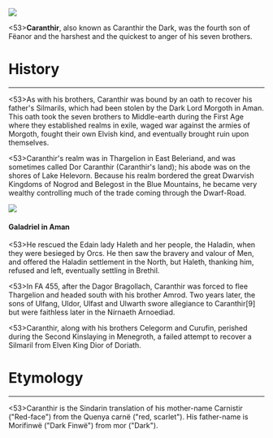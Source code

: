 ![](characters/galadriel/7.jpg)

<53>**Caranthir**, also known as Caranthir the Dark, was the fourth son of Fëanor and the harshest and the quickest to anger of his seven brothers.

# History
---

<53>As with his brothers, Caranthir was bound by an oath to recover his father's Silmarils, which had been stolen by the Dark Lord Morgoth in Aman. This oath took the seven brothers to Middle-earth during the First Age where they established realms in exile, waged war against the armies of Morgoth, fought their own Elvish kind, and eventually brought ruin upon themselves.

<53>Caranthir's realm was in Thargelion in East Beleriand, and was sometimes called Dor Caranthir (Caranthir's land); his abode was on the shores of Lake Helevorn. Because his realm bordered the great Dwarvish Kingdoms of Nogrod and Belegost in the Blue Mountains, he became very wealthy controlling much of the trade coming through the Dwarf-Road.

![](characters/galadriel/2.jpg)

#### Galadriel in Aman

<53>He rescued the Edain lady Haleth and her people, the Haladin, when they were besieged by Orcs. He then saw the bravery and valour of Men, and offered the Haladin settlement in the North, but Haleth, thanking him, refused and left, eventually settling in Brethil.

<53>In FA 455, after the Dagor Bragollach, Caranthir was forced to flee Thargelion and headed south with his brother Amrod. Two years later, the sons of Ulfang, Uldor, Ulfast and Ulwarth swore allegiance to Caranthir[9] but were faithless later in the Nírnaeth Arnoediad.

<53>Caranthir, along with his brothers Celegorm and Curufin, perished during the Second Kinslaying in Menegroth, a failed attempt to recover a Silmaril from Elven King Dior of Doriath.

# Etymology

---

<53>Caranthir is the Sindarin translation of his mother-name Carnistir ("Red-face") from the Quenya carnë ("red, scarlet"). His father-name is Morifinwë ("Dark Finwë") from mor ("Dark").
